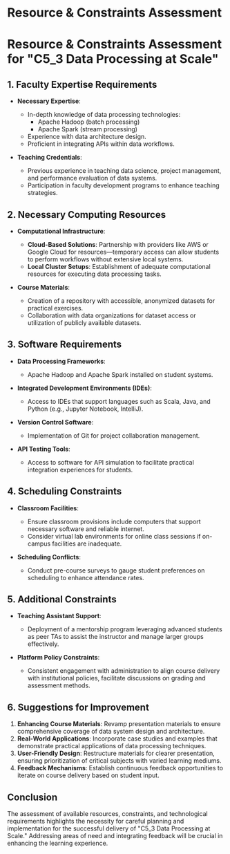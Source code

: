 Resource & Constraints Assessment
=================================

# Resource & Constraints Assessment for "C5_3 Data Processing at Scale"

## 1. Faculty Expertise Requirements
- **Necessary Expertise**: 
  - In-depth knowledge of data processing technologies: 
    - Apache Hadoop (batch processing)
    - Apache Spark (stream processing)
  - Experience with data architecture design.
  - Proficient in integrating APIs within data workflows.

- **Teaching Credentials**: 
  - Previous experience in teaching data science, project management, and performance evaluation of data systems.
  - Participation in faculty development programs to enhance teaching strategies.

## 2. Necessary Computing Resources
- **Computational Infrastructure**:
  - **Cloud-Based Solutions**: Partnership with providers like AWS or Google Cloud for resources—temporary access can allow students to perform workflows without extensive local systems.
  - **Local Cluster Setups**: Establishment of adequate computational resources for executing data processing tasks.

- **Course Materials**:
  - Creation of a repository with accessible, anonymized datasets for practical exercises.
  - Collaboration with data organizations for dataset access or utilization of publicly available datasets.

## 3. Software Requirements
- **Data Processing Frameworks**: 
  - Apache Hadoop and Apache Spark installed on student systems.
  
- **Integrated Development Environments (IDEs)**:
  - Access to IDEs that support languages such as Scala, Java, and Python (e.g., Jupyter Notebook, IntelliJ).
  
- **Version Control Software**:
  - Implementation of Git for project collaboration management.

- **API Testing Tools**:
  - Access to software for API simulation to facilitate practical integration experiences for students.

## 4. Scheduling Constraints
- **Classroom Facilities**:
  - Ensure classroom provisions include computers that support necessary software and reliable internet.
  - Consider virtual lab environments for online class sessions if on-campus facilities are inadequate.

- **Scheduling Conflicts**:
  - Conduct pre-course surveys to gauge student preferences on scheduling to enhance attendance rates.

## 5. Additional Constraints
- **Teaching Assistant Support**:
  - Deployment of a mentorship program leveraging advanced students as peer TAs to assist the instructor and manage larger groups effectively.

- **Platform Policy Constraints**:
  - Consistent engagement with administration to align course delivery with institutional policies, facilitate discussions on grading and assessment methods.

## 6. Suggestions for Improvement
1. **Enhancing Course Materials**: Revamp presentation materials to ensure comprehensive coverage of data system design and architecture.
2. **Real-World Applications**: Incorporate case studies and examples that demonstrate practical applications of data processing techniques.
3. **User-Friendly Design**: Restructure materials for clearer presentation, ensuring prioritization of critical subjects with varied learning mediums.
4. **Feedback Mechanisms**: Establish continuous feedback opportunities to iterate on course delivery based on student input.

## Conclusion
The assessment of available resources, constraints, and technological requirements highlights the necessity for careful planning and implementation for the successful delivery of "C5_3 Data Processing at Scale." Addressing areas of need and integrating feedback will be crucial in enhancing the learning experience.
